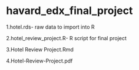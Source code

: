 # havard_edx_final_project

1.hotel.rds- raw data to import into R

2.hotel_review_project.R- R script for final project

3.Hotel Review Project.Rmd

4.Hotel-Review-Project.pdf
